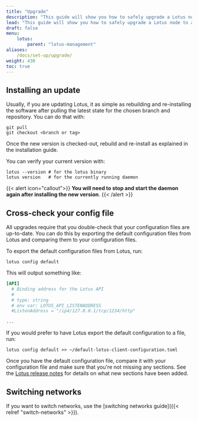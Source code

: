 ```yaml
---
title: "Upgrade"
description: "This guide will show you how to safely upgrade a Lotus node to a newer version."
lead: "This guide will show you how to safely upgrade a Lotus node to a newer version."
draft: false
menu:
    lotus:
        parent: "lotus-management"
aliases:
    /docs/set-up/upgrade/
weight: 430
toc: true
---
```


## Installing an update

Usually, if you are updating Lotus, it as simple as rebuilding and re-installing the software after pulling the latest state for the chosen branch and repository. You can do that with:

```shell
git pull
git checkout <branch or tag>
```

Once the new version is checked-out, rebuild and re-install as explained in the installation guide.

You can verify your current version with:

```shell
lotus --version # for the lotus binary
lotus version   # for the currently running daemon
```

{{< alert icon="callout">}}
**You will need to stop and start the daemon again after installing the new version**.
{{< /alert >}}

## Cross-check your config file

All upgrades require that you double-check that your configuration files are up-to-date. You can do this by exporting the default configuration files from Lotus and comparing them to your configuration files.

To export the default configuration files from Lotus, run:

```shell
lotus config default
```

This will output something like:

```toml
[API]
  # Binding address for the Lotus API
  #
  # type: string
  # env var: LOTUS_API_LISTENADDRESS
  #ListenAddress = "/ip4/127.0.0.1/tcp/1234/http"

...
```

If you would prefer to have Lotus export the default configuration to a file, run:

```shell
lotus config default >> ~/default-lotus-client-configuration.toml
```

Once you have the default configuration file, compare it with your configuration file and make sure that you're not missing any sections. See the [Lotus release notes](https://github.com/filecoin-project/lotus/releases) for details on what new sections have been added.

## Switching networks

If you want to switch networks, use the [switching networks guide]({{< relref "switch-networks" >}}).

